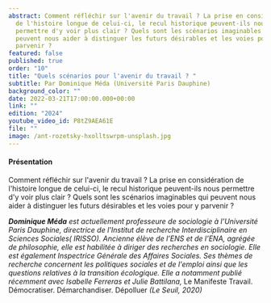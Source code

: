 ```yaml
---
abstract: Comment réfléchir sur l'avenir du travail ? La prise en considération
  de l'histoire longue de celui-ci, le recul historique peuvent-ils nous
  permettre d'y voir plus clair ? Quels sont les scénarios imaginables qui
  peuvent nous aider à distinguer les futurs désirables et les voies pour y
  parvenir ?
featured: false
published: true
order: "10"
title: "Quels scénarios pour l'avenir du travail ? "
subtitle: Par Dominique Méda (Université Paris Dauphine)
background_color: ""
date: 2022-03-21T17:00:00.000+00:00
link: ""
edition: "2024"
youtube_video_id: P8tZ9AEA61E
file: ""
image: /ant-rozetsky-hxolltswrpm-unsplash.jpg
---
```

#### Présentation

Comment réfléchir sur l'avenir du travail ? La prise en considération de l'histoire longue de celui-ci, le recul historique peuvent-ils nous permettre d'y voir plus clair ? Quels sont les scénarios imaginables qui peuvent nous aider à distinguer les futurs désirables et les voies pour y parvenir ?

***Dominique Méda*** *est actuellement professeure de sociologie à l’Université Paris Dauphine, directrice de l'Institut de recherche Interdisciplinaire en Sciences Sociales( IRISSO). Ancienne élève de l’ENS et de l’ENA, agrégée de philosophie, elle est habilitée à diriger des recherches en sociologie. Elle est également Inspectrice Générale des Affaires Sociales. Ses thèmes de recherche concernent les politiques sociales et de l'emploi ainsi que les questions relatives à la transition écologique. Elle a notamment publié récemment avec Isabelle Ferreras et Julie Battilana,* Le Manifeste Travail. Démocratiser. Démarchandiser. Dépolluer *(Le Seuil, 2020)*